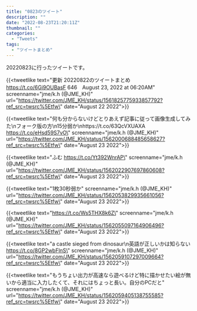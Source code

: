 ```yaml
---
title: "0823のツイート"
description: ""
date: "2022-08-23T21:20:11Z"
thumbnail: ""
categories:
  - "Tweets"
tags:
  - "ツイートまとめ"
---
```

20220823に行ったツイートです。
<!--more-->
{{<tweetlike text=\"更新 20220822のツイートまとめ https://t.co/6Gi9OUBasF 646　August 23, 2022 at 06:20AM\" screenname=\"jme/k.h (@JME_KH)\" url=\"https://twitter.com/JME_KH/status/1561825775933857792?ref_src=twsrc%5Etfw\" date=\"August 22 2022\">}}

{{<tweetlike text=\"何も分からないけどとりあえず記事に従って画像生成してみた\nフォーク版の方\n15分弱か\nhttps://t.co/63QcVXUAXA https://t.co/eHsd59S7vO\" screenname=\"jme/k.h (@JME_KH)\" url=\"https://twitter.com/JME_KH/status/1562000688485658627?ref_src=twsrc%5Etfw\" date=\"August 23 2022\">}}

{{<tweetlike text=\"ふむ https://t.co/Yt392WnrAP\" screenname=\"jme/k.h (@JME_KH)\" url=\"https://twitter.com/JME_KH/status/1562022907697860608?ref_src=twsrc%5Etfw\" date=\"August 23 2022\">}}

{{<tweetlike text=\"1枚30秒弱か\" screenname=\"jme/k.h (@JME_KH)\" url=\"https://twitter.com/JME_KH/status/1562053829935661056?ref_src=twsrc%5Etfw\" date=\"August 23 2022\">}}

{{<tweetlike text=\"https://t.co/Ws5THX8k6Z\" screenname=\"jme/k.h (@JME_KH)\" url=\"https://twitter.com/JME_KH/status/1562055097164906496?ref_src=twsrc%5Etfw\" date=\"August 23 2022\">}}

{{<tweetlike text=\"a castle sieged from dinosaur\n英語が正しいかは知らない https://t.co/8GP2wbFlnS\" screenname=\"jme/k.h (@JME_KH)\" url=\"https://twitter.com/JME_KH/status/1562059107297009664?ref_src=twsrc%5Etfw\" date=\"August 23 2022\">}}

{{<tweetlike text=\"もうちょい出力が高速なら遊べるけど特に描かせたい絵が無いから適当に入力したくて、それにはちょっと長い。自分のPCだと\" screenname=\"jme/k.h (@JME_KH)\" url=\"https://twitter.com/JME_KH/status/1562059405138755585?ref_src=twsrc%5Etfw\" date=\"August 23 2022\">}}

